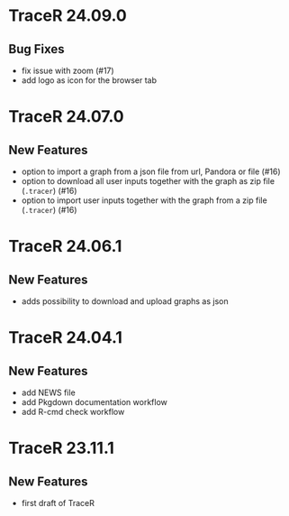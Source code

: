 # TraceR 24.09.0

## Bug Fixes
- fix issue with zoom (#17)
- add logo as icon for the browser tab

# TraceR 24.07.0

## New Features

- option to import a graph from a json file from url, Pandora or file (#16)
- option to download all user inputs together with the graph as zip file (`.tracer`) (#16)
- option to import user inputs together with the graph from a zip file (`.tracer`) (#16)

# TraceR 24.06.1

## New Features

- adds possibility to download and upload graphs as json

# TraceR 24.04.1

## New Features

- add NEWS file
- add Pkgdown documentation workflow
- add R-cmd check workflow


# TraceR 23.11.1

## New Features

- first draft of TraceR


